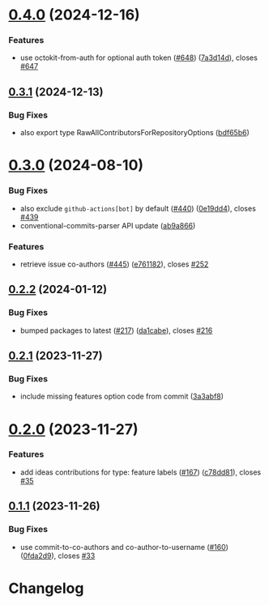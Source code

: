 # [0.4.0](https://github.com/JoshuaKGoldberg/all-contributors-for-repository/compare/0.3.1...0.4.0) (2024-12-16)

### Features

- use octokit-from-auth for optional auth token ([#648](https://github.com/JoshuaKGoldberg/all-contributors-for-repository/issues/648)) ([7a3d14d](https://github.com/JoshuaKGoldberg/all-contributors-for-repository/commit/7a3d14d3eb3b586c6c4994109ccd9387559b4f51)), closes [#647](https://github.com/JoshuaKGoldberg/all-contributors-for-repository/issues/647)

## [0.3.1](https://github.com/JoshuaKGoldberg/all-contributors-for-repository/compare/0.3.0...0.3.1) (2024-12-13)

### Bug Fixes

- also export type RawAllContributorsForRepositoryOptions ([bdf65b6](https://github.com/JoshuaKGoldberg/all-contributors-for-repository/commit/bdf65b678e417a95951942e528fc5c379ee22160))

# [0.3.0](https://github.com/JoshuaKGoldberg/all-contributors-for-repository/compare/0.2.2...0.3.0) (2024-08-10)

### Bug Fixes

- also exclude `github-actions[bot]` by default ([#440](https://github.com/JoshuaKGoldberg/all-contributors-for-repository/issues/440)) ([0e19dd4](https://github.com/JoshuaKGoldberg/all-contributors-for-repository/commit/0e19dd49d2d21288e349e74cf638970652af6210)), closes [#439](https://github.com/JoshuaKGoldberg/all-contributors-for-repository/issues/439)
- conventional-commits-parser API update ([ab9a866](https://github.com/JoshuaKGoldberg/all-contributors-for-repository/commit/ab9a866aeb6564fbcd9537bc8de7a5e37cd48106))

### Features

- retrieve issue co-authors ([#445](https://github.com/JoshuaKGoldberg/all-contributors-for-repository/issues/445)) ([e761182](https://github.com/JoshuaKGoldberg/all-contributors-for-repository/commit/e761182bba37fff97f692e57e34bdfbd6d4f51a3)), closes [#252](https://github.com/JoshuaKGoldberg/all-contributors-for-repository/issues/252)

## [0.2.2](https://github.com/JoshuaKGoldberg/all-contributors-for-repository/compare/0.2.1...0.2.2) (2024-01-12)

### Bug Fixes

- bumped packages to latest ([#217](https://github.com/JoshuaKGoldberg/all-contributors-for-repository/issues/217)) ([da1cabe](https://github.com/JoshuaKGoldberg/all-contributors-for-repository/commit/da1cabe47550d084058fa20576b958222b7d3524)), closes [#216](https://github.com/JoshuaKGoldberg/all-contributors-for-repository/issues/216)

## [0.2.1](https://github.com/JoshuaKGoldberg/all-contributors-for-repository/compare/0.2.0...0.2.1) (2023-11-27)

### Bug Fixes

- include missing features option code from commit ([3a3abf8](https://github.com/JoshuaKGoldberg/all-contributors-for-repository/commit/3a3abf856557427f36e94943194194237168b826))

# [0.2.0](https://github.com/JoshuaKGoldberg/all-contributors-for-repository/compare/0.1.1...0.2.0) (2023-11-27)

### Features

- add ideas contributions for type: feature labels ([#167](https://github.com/JoshuaKGoldberg/all-contributors-for-repository/issues/167)) ([c78dd81](https://github.com/JoshuaKGoldberg/all-contributors-for-repository/commit/c78dd812a530572fd11b75299c943b8b5f6917da)), closes [#35](https://github.com/JoshuaKGoldberg/all-contributors-for-repository/issues/35)

## [0.1.1](https://github.com/JoshuaKGoldberg/all-contributors-for-repository/compare/0.0.11...0.1.1) (2023-11-26)

### Bug Fixes

- use commit-to-co-authors and co-author-to-username ([#160](https://github.com/JoshuaKGoldberg/all-contributors-for-repository/issues/160)) ([0fda2d9](https://github.com/JoshuaKGoldberg/all-contributors-for-repository/commit/0fda2d9e1bcda34345b30b4d6991cecbe6f9cdd5)), closes [#33](https://github.com/JoshuaKGoldberg/all-contributors-for-repository/issues/33)

# Changelog
